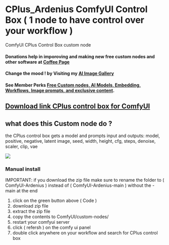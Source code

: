 # CPlus_Ardenius ComfyUI Control Box ( 1 node to have control over your workflow )
ComfyUI CPlus Control Box custom node
#### Donations help in imporoving and making new free custom nodes and other software at [Coffee Page](https://ko-fi.com/ardenius) 
#### Change the mood ! by Visiting my [AI Image Gallery](https://ko-fi.com/ardenius/gallery)
#### See Member Perks [Free Custom nodes, AI Models, Embedding, Workflows, Image prompts, and exclusive content](https://ko-fi.com/ardenius/tiers). 

## [Download link CPlus control box for ComfyUI](https://ko-fi.com/s/2e67e2ae70)
## what does this Custom node do ?
the CPlus control box gets a model and prompts input and outputs:
model, positive, negative, latent image, seed, width, height, cfg, steps, denoise, scaler, clip, vae

![](https://storage.ko-fi.com/cdn/useruploads/display/6f0dddf9-0697-4ef0-a772-2f189e0de6e2_comfyui_cplus_control_box.jpg)

### Manual install
IMPORTANT: if you download the zip file make sure to rename the folder to ( ComfyUI-Ardenius ) instead of ( ComfyUI-Ardenius-main ) without the -main at the end
1. click on the green button above ( Code )
2. download zip file
3. extract the zip file
4. copy the contents to ComfyUI/custom-nodes/ 
5. restart your comfyui server
6. click ( refersh ) on the comfy ui panel
7. double click anywhere on your workflow and search for CPlus control box 
